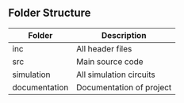 ## Folder Structure

|Folder| Description
|--|--|
| inc | All header files
| src | Main source code
| simulation | All simulation circuits
| documentation | Documentation of project


